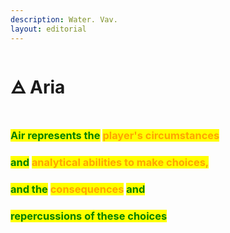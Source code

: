 ```yaml
---
description: Water. Vav.
layout: editorial
---
```


# 🜁 Aria

<figure><img src="../../../../../../.gitbook/assets/pexels-btgl-♡-18989405.jpg" alt=""><figcaption></figcaption></figure>

### <mark style="color:green;">Air represents the</mark> <mark style="color:orange;">player's circumstances</mark>&#x20;

### <mark style="color:green;">and</mark> <mark style="color:orange;">analytical abilities to make choices,</mark>&#x20;

### <mark style="color:green;">and the</mark> <mark style="color:orange;">consequences</mark> <mark style="color:green;">and</mark>&#x20;

### <mark style="color:green;">repercussions of these choices</mark>

